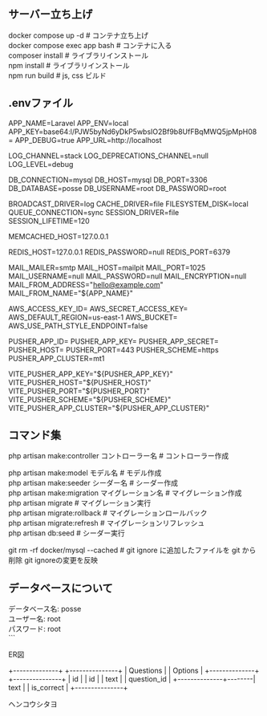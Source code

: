 <h2>サーバー立ち上げ</h2>
docker compose up -d # コンテナ立ち上げ <br>
docker compose exec app bash # コンテナに入る <br>
composer install # ライブラリインストール <br>
npm install # ライブラリインストール <br>
npm run build # js, css ビルド <br>

<h2>.envファイル</h2>
APP_NAME=Laravel
APP_ENV=local
APP_KEY=base64:l/PJW5byNd6yDkP5wbsIO2Bf9b8UfFBqMWQ5jpMpH08=
APP_DEBUG=true
APP_URL=http://localhost

LOG_CHANNEL=stack
LOG_DEPRECATIONS_CHANNEL=null
LOG_LEVEL=debug

DB_CONNECTION=mysql
DB_HOST=mysql
DB_PORT=3306
DB_DATABASE=posse
DB_USERNAME=root
DB_PASSWORD=root

BROADCAST_DRIVER=log
CACHE_DRIVER=file
FILESYSTEM_DISK=local
QUEUE_CONNECTION=sync
SESSION_DRIVER=file
SESSION_LIFETIME=120

MEMCACHED_HOST=127.0.0.1

REDIS_HOST=127.0.0.1
REDIS_PASSWORD=null
REDIS_PORT=6379

MAIL_MAILER=smtp
MAIL_HOST=mailpit
MAIL_PORT=1025
MAIL_USERNAME=null
MAIL_PASSWORD=null
MAIL_ENCRYPTION=null
MAIL_FROM_ADDRESS="hello@example.com"
MAIL_FROM_NAME="${APP_NAME}"

AWS_ACCESS_KEY_ID=
AWS_SECRET_ACCESS_KEY=
AWS_DEFAULT_REGION=us-east-1
AWS_BUCKET=
AWS_USE_PATH_STYLE_ENDPOINT=false

PUSHER_APP_ID=
PUSHER_APP_KEY=
PUSHER_APP_SECRET=
PUSHER_HOST=
PUSHER_PORT=443
PUSHER_SCHEME=https
PUSHER_APP_CLUSTER=mt1

VITE_PUSHER_APP_KEY="${PUSHER_APP_KEY}"
VITE_PUSHER_HOST="${PUSHER_HOST}"
VITE_PUSHER_PORT="${PUSHER_PORT}"
VITE_PUSHER_SCHEME="${PUSHER_SCHEME}"
VITE_PUSHER_APP_CLUSTER="${PUSHER_APP_CLUSTER}"

<h2>コマンド集</h2>
php artisan make:controller コントローラー名 # コントローラー作成 <br>

php artisan make:model モデル名 # モデル作成 <br>
php artisan make:seeder シーダー名 # シーダー作成 <br>
php artisan make:migration マイグレーション名 # マイグレーション作成 <br>
php artisan migrate # マイグレーション実行 <br>
php artisan migrate:rollback # マイグレーションロールバック <br>
php artisan migrate:refresh # マイグレーションリフレッシュ <br>
php artisan db:seed # シーダー実行 <br>

git rm -rf docker/mysql --cached # git ignore に追加したファイルを git から削除 git ignoreの変更を反映 <br>

<h2>データベースについて</h2>
データベース名: posse <br>
ユーザー名: root <br>
パスワード: root <br>
``` <br>

<p>ER図</p>
+--------------+        +---------------+
|   Questions  |        |    Options    |
+--------------+        +---------------+
| id           |        | id            |
| text         |        | question_id   |
+--------------+--------| text          |
                        | is_correct    |
                        +---------------+

ヘンコウシタヨ
